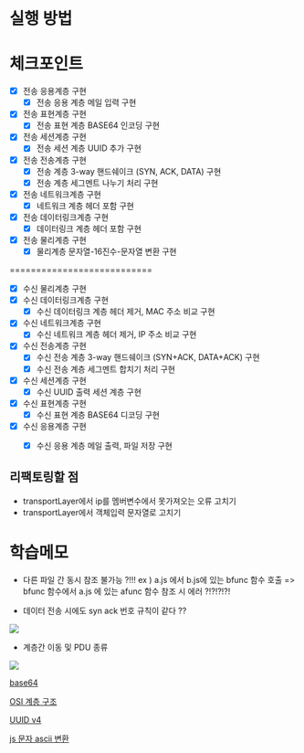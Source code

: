 # 실행 방법

# 체크포인트

- [x] 전송 응용계층 구현
    - [x] 전송 응용 계층 메일 입력 구현
- [x] 전송 표현계층 구현
    - [x] 전송 표현 계층 BASE64 인코딩 구현
- [x] 전송 세션계층 구현
    - [x] 전송 세션 계층 UUID 추가 구현
- [x] 전송 전송계층 구현
    - [x] 전송 계층 3-way 핸드쉐이크 (SYN, ACK, DATA) 구현
    - [x] 전송 계층 세그멘트 나누기 처리 구현    
- [x] 전송 네트워크계층 구현
    - [x] 네트워크 계층 헤더 포함 구현
- [x] 전송 데이터링크계층 구현
    - [x] 데이터링크 계층 헤더 포함 구현
- [x] 전송 물리계층 구현
    - [x] 물리계층 문자열-16진수-문자열 변환 구현

===========================

- [x] 수신 물리계층 구현
- [x] 수신 데이터링크계층 구현
    - [x] 수신 데이터링크 계층 헤더 제거, MAC 주소 비교 구현
- [x] 수신 네트워크계층 구현
    - [x] 수신 네트워크 계층 헤더 제거, IP 주소 비교 구현
- [x] 수신 전송계층 구현
    - [x] 수신 전송 계층 3-way 핸드쉐이크 (SYN+ACK, DATA+ACK) 구현
    - [x] 수신 전송 계층 세그멘트 합치기 처리 구현
- [x] 수신 세션계층 구현
    - [x] 수신 UUID 출력 세션 계층 구현
- [x] 수신 표현계층 구현
    - [x] 수신 표현 계층 BASE64 디코딩 구현
- [x] 수신 응용계층 구현
    - [x] 수신 응용 계층 메일 출력, 파일 저장 구현


## 리팩토링할 점

- transportLayer에서 ip를 멤버변수에서 못가져오는 오류 고치기
- transportLayer에서 객체입력 문자열로 고치기

# 학습메모

 



* 다른 파일 간 동시 참조 불가능 ?!!!   ex ) a.js 에서 b.js에 있는 bfunc 함수 호출 => bfunc 함수에서 a.js 에 있는 afunc 함수 참조 시 에러 ?!?!?!?!

* 데이터 전송 시에도 syn ack 번호 규칙이 같다 ??

![](https://user-images.githubusercontent.com/45806836/98881108-a11ea300-24cc-11eb-9c62-12d58c635f96.png)


* 계층간 이동 및 PDU 종류

![](https://velog.velcdn.com/images%2Fkong2520%2Fpost%2Fa3be4a83-e74d-45c3-9c84-e030224db2be%2Fimage.png)

[base64](https://jsikim1.tistory.com/167)

[OSI 계층 구조](https://velog.io/@kong2520/OSI-%EA%B3%84%EC%B8%B5-%EA%B5%AC%EC%A1%B0)

[UUID v4](https://www.huskyhoochu.com/what-is-uuid/)

[js 문자 ascii 변환](https://www.delftstack.com/ko/howto/javascript/javascript-convert-character-code-to-ascii-code/)

